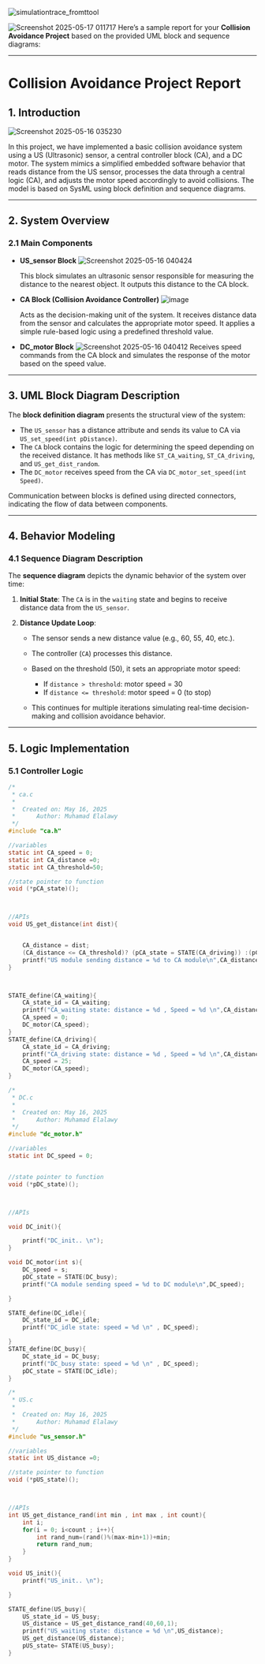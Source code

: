 
![simulationtrace_fromttool](https://github.com/user-attachments/assets/4292e8d2-b44c-46e9-a259-b3e0f9f5e281)

![Screenshot 2025-05-17 011717](https://github.com/user-attachments/assets/5a02bdff-60fe-47b0-ad08-32e58e947c6f)
Here’s a sample report for your **Collision Avoidance Project** based on the provided UML block and sequence diagrams:

---

# **Collision Avoidance Project Report**

## **1. Introduction**
![Screenshot 2025-05-16 035230](https://github.com/user-attachments/assets/fd8901fe-3b6a-454e-bd6f-fa3567ed428a)

In this project, we have implemented a basic collision avoidance system using a US (Ultrasonic) sensor, a central controller block (CA), and a DC motor. The system mimics a simplified embedded software behavior that reads distance from the US sensor, processes the data through a central logic (CA), and adjusts the motor speed accordingly to avoid collisions. The model is based on SysML using block definition and sequence diagrams.

---

## **2. System Overview**

### **2.1 Main Components**

* **US\_sensor Block**
![Screenshot 2025-05-16 040424](https://github.com/user-attachments/assets/69507ac9-6f93-468c-a9c0-69cbcd35f595)

  This block simulates an ultrasonic sensor responsible for measuring the distance to the nearest object. It outputs this distance to the CA block.

* **CA Block (Collision Avoidance Controller)**
![image](https://github.com/user-attachments/assets/8db66eeb-383f-404f-934d-08a042eb5868)

  Acts as the decision-making unit of the system. It receives distance data from the sensor and calculates the appropriate motor speed. It applies a simple rule-based logic using a predefined threshold value.

* **DC\_motor Block**
![Screenshot 2025-05-16 040412](https://github.com/user-attachments/assets/329042fd-ab00-4e6b-b89f-bf17b40572c1)
  Receives speed commands from the CA block and simulates the response of the motor based on the speed value.

---

## **3. UML Block Diagram Description**

The **block definition diagram** presents the structural view of the system:

* The `US_sensor` has a distance attribute and sends its value to CA via `US_set_speed(int pDistance)`.
* The `CA` block contains the logic for determining the speed depending on the received distance. It has methods like `ST_CA_waiting`, `ST_CA_driving`, and `US_get_dist_random`.
* The `DC_motor` receives speed from the CA via `DC_motor_set_speed(int Speed)`.

Communication between blocks is defined using directed connectors, indicating the flow of data between components.

---

## **4. Behavior Modeling**

### **4.1 Sequence Diagram Description**

The **sequence diagram** depicts the dynamic behavior of the system over time:

1. **Initial State**:
   The `CA` is in the `waiting` state and begins to receive distance data from the `US_sensor`.

2. **Distance Update Loop**:

   * The sensor sends a new distance value (e.g., 60, 55, 40, etc.).
   * The controller (`CA`) processes this distance.
   * Based on the threshold (50), it sets an appropriate motor speed:

     * If `distance > threshold`: motor speed = 30
     * If `distance <= threshold`: motor speed = 0 (to stop)
   * This continues for multiple iterations simulating real-time decision-making and collision avoidance behavior.

---

## **5. Logic Implementation**

### **5.1 Controller Logic**



```C
/*
 * ca.c
 *
 *  Created on: May 16, 2025
 *      Author: Muhamad Elalawy
 */
#include "ca.h"

//variables
static int CA_speed = 0;
static int CA_distance =0;
static int CA_threshold=50;

//state pointer to function
void (*pCA_state)();



//APIs
void US_get_distance(int dist){


	CA_distance = dist;
	(CA_distance <= CA_threshold)? (pCA_state = STATE(CA_driving)) :(pCA_state = STATE(CA_waiting));
	printf("US module sending distance = %d to CA module\n",CA_distance);
}



STATE_define(CA_waiting){
	CA_state_id = CA_waiting;
	printf("CA_waiting state: distance = %d , Speed = %d \n",CA_distance,CA_speed);
	CA_speed = 0;
	DC_motor(CA_speed);
}
STATE_define(CA_driving){
	CA_state_id = CA_driving;
	printf("CA_driving state: distance = %d , Speed = %d \n",CA_distance , CA_speed);
	CA_speed = 25;
	DC_motor(CA_speed);
}


```

```C
/*
 * DC.c
 *
 *  Created on: May 16, 2025
 *      Author: Muhamad Elalawy
 */
#include "dc_motor.h"

//variables
static int DC_speed = 0;


//state pointer to function
void (*pDC_state)();



//APIs

void DC_init(){

	printf("DC_init.. \n");
}

void DC_motor(int s){
	DC_speed = s;
	pDC_state = STATE(DC_busy);
	printf("CA module sending speed = %d to DC module\n",DC_speed);

}

STATE_define(DC_idle){
	DC_state_id = DC_idle;
	printf("DC_idle state: speed = %d \n" , DC_speed);

}
STATE_define(DC_busy){
	DC_state_id = DC_busy;
	printf("DC_busy state: speed = %d \n" , DC_speed);
	pDC_state = STATE(DC_idle);
}
```
```C
/*
 * US.c
 *
 *  Created on: May 16, 2025
 *      Author: Muhamad Elalawy
 */
#include "us_sensor.h"

//variables
static int US_distance =0;

//state pointer to function
void (*pUS_state)();



//APIs
int US_get_distance_rand(int min , int max , int count){
	int i;
	for(i = 0; i<count ; i++){
		int rand_num=(rand()%(max-min+1))+min;
		return rand_num;
	}
}

void US_init(){
	printf("US_init.. \n");

}

STATE_define(US_busy){
	US_state_id = US_busy;
	US_distance = US_get_distance_rand(40,60,1);
	printf("US_waiting state: distance = %d \n",US_distance);
	US_get_distance(US_distance);
	pUS_state= STATE(US_busy);
}



```
